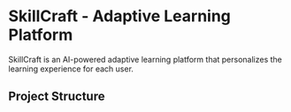 # SkillCraft - Adaptive Learning Platform

SkillCraft is an AI-powered adaptive learning platform that personalizes the learning experience for each user.

## Project Structure 
